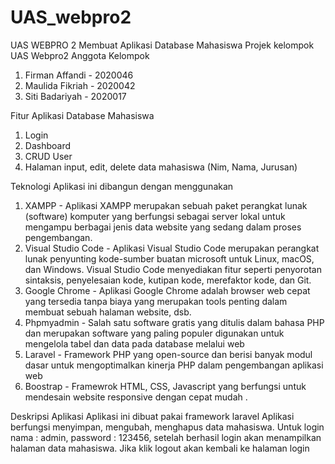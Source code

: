 # UAS_webpro2
UAS WEBPRO 2
Membuat Aplikasi Database Mahasiswa Projek kelompok UAS Webpro2 Anggota Kelompok
1. Firman Affandi - 2020046
2. Maulida Fikriah - 2020042
3. Siti Badariyah - 2020017

Fitur Aplikasi Database Mahasiswa
1. Login
2. Dashboard
3. CRUD User
4. Halaman input, edit, delete data mahasiswa (Nim, Nama, Jurusan)

Teknologi Aplikasi ini dibangun dengan menggunakan
1. XAMPP - Aplikasi XAMPP merupakan sebuah paket perangkat lunak (software) komputer yang berfungsi sebagai server lokal untuk mengampu berbagai jenis data website yang sedang dalam proses pengembangan.
2. Visual Studio Code - Aplikasi Visual Studio Code merupakan perangkat lunak penyunting kode-sumber buatan microsoft untuk Linux, macOS, dan Windows. Visual Studio Code menyediakan fitur seperti penyorotan sintaksis, penyelesaian kode, kutipan kode, merefaktor kode, dan Git.
3. Google Chrome - Aplikasi Google Chrome adalah browser web cepat yang tersedia tanpa biaya yang merupakan tools penting dalam membuat sebuah halaman website, dsb.
4. Phpmyadmin - Salah satu software gratis yang ditulis dalam bahasa PHP dan merupakan software yang paling populer digunakan untuk mengelola tabel dan data pada database melalui web
5. Laravel - Framework PHP yang open-source dan berisi banyak modul dasar untuk mengoptimalkan kinerja PHP dalam pengembangan aplikasi web
6. Boostrap - Framewrok HTML, CSS, Javascript yang berfungsi untuk mendesain website responsive dengan cepat mudah .

Deskripsi Aplikasi 
Aplikasi ini dibuat pakai framework laravel Aplikasi berfungsi menyimpan, mengubah, menghapus data mahasiswa. Untuk login nama : admin, password : 123456, setelah berhasil login akan menampilkan halaman data mahasiswa. Jika klik logout akan kembali ke halaman login

